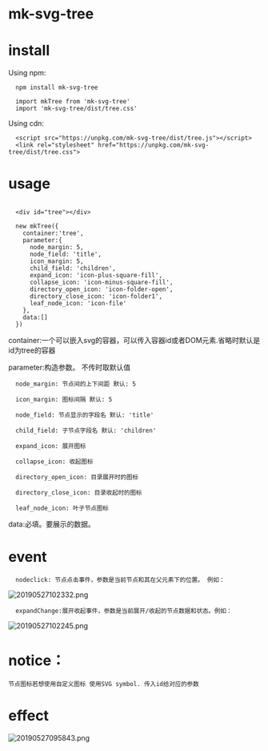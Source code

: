 # mk-svg-tree

# install

  Using npm:
```
  npm install mk-svg-tree

  import mkTree from 'mk-svg-tree'
  import 'mk-svg-tree/dist/tree.css'
```

  Using cdn:
```
  <script src="https://unpkg.com/mk-svg-tree/dist/tree.js"></script>
  <link rel="stylesheet" href="https://unpkg.com/mk-svg-tree/dist/tree.css">
```
# usage

```

  <div id="tree"></div>
  
  new mkTree({
    container:'tree',
    parameter:{
      node_margin: 5,
      node_field: 'title',
      icon_margin: 5,
      child_field: 'children',
      expand_icon: 'icon-plus-square-fill',
      collapse_icon: 'icon-minus-square-fill',
      directory_open_icon: 'icon-folder-open',
      directory_close_icon: 'icon-folder1',
      leaf_node_icon: 'icon-file'
    },
    data:[]
  })
```
  container:一个可以嵌入svg的容器，可以传入容器id或者DOM元素.省略时默认是id为tree的容器 

  parameter:构造参数。 不传时取默认值

      node_margin: 节点间的上下间距 默认: 5  

      icon_margin: 图标间隔 默认: 5  

      node_field: 节点显示的字段名 默认: 'title'

      child_field: 子节点字段名 默认: 'children'

      expand_icon: 展开图标  

      collapse_icon: 收起图标  

      directory_open_icon: 目录展开时的图标  

      directory_close_icon: 目录收起时的图标  

      leaf_node_icon: 叶子节点图标  


  data:必填。要展示的数据。

# event
```
  nodeclick: 节点点击事件，参数是当前节点和其在父元素下的位置。 例如：
```
  ![20190527102332.png](https://i.loli.net/2019/05/27/5ceb4a2683f7497731.png)
```
  expandChange:展开收起事件，参数是当前展开/收起的节点数据和状态。例如：
```
  ![20190527102245.png](https://i.loli.net/2019/05/27/5ceb49f7333f025272.png)
  
# notice：
    节点图标若想使用自定义图标 使用SVG symbol. 传入id给对应的参数
# effect
  ![20190527095843.png](https://i.loli.net/2019/05/27/5ceb445575a2128220.png)